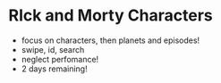 # RIck and Morty Characters

- focus on characters, then planets and episodes!
- swipe, id, search
- neglect perfomance!
- 2 days remaining!
